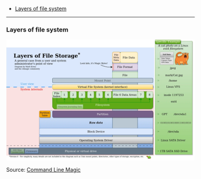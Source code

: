 - [Layers of file system](#layers-of-file-system)
____

### Layers of file system

![file system](./images/file_system.webp)

Source: [Command Line
Magic](https://mastodon.social/@climagic/110248394464668802)
